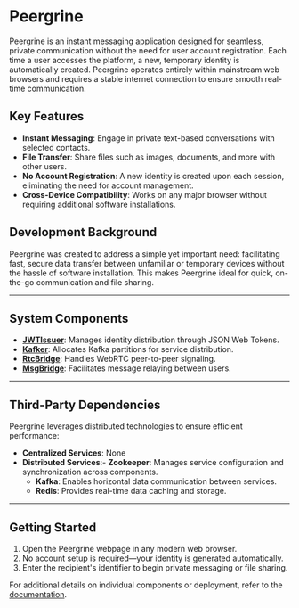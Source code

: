 # Peergrine
Peergrine is an instant messaging application designed for seamless, private communication without the need for user account registration. Each time a user accesses the platform, a new, temporary identity is automatically created. Peergrine operates entirely within mainstream web browsers and requires a stable internet connection to ensure smooth real-time communication.
## Key Features

- **Instant Messaging**: Engage in private text-based conversations with selected contacts.
- **File Transfer**: Share files such as images, documents, and more with other users.
- **No Account Registration**: A new identity is created upon each session, eliminating the need for account management.
- **Cross-Device Compatibility**: Works on any major browser without requiring additional software installations.

## Development Background

Peergrine was created to address a simple yet important need: facilitating fast, secure data transfer between unfamiliar or temporary devices without the hassle of software installation. This makes Peergrine ideal for quick, on-the-go communication and file sharing.


----
## System Components

- **[JWTIssuer](./services/jwtissuer/README.md)**: Manages identity distribution through JSON Web Tokens.
- **[Kafker](./services/kafker/README.md)**: Allocates Kafka partitions for service distribution.
- **[RtcBridge](./services/rtc-bridge/README.md)**: Handles WebRTC peer-to-peer signaling.
- **[MsgBridge](./services/msg-bridge/README.md)**: Facilitates message relaying between users.


----
## Third-Party Dependencies

Peergrine leverages distributed technologies to ensure efficient performance:
- **Centralized Services**: None
- **Distributed Services**:- **Zookeeper**: Manages service configuration and synchronization across components.
	- **Kafka**: Enables horizontal data communication between services.
	- **Redis**: Provides real-time data caching and storage.


----
## Getting Started

1. Open the Peergrine webpage in any modern web browser.
2. No account setup is required—your identity is generated automatically.
3. Enter the recipient's identifier to begin private messaging or file sharing.

For additional details on individual components or deployment, refer to the [documentation](./services).